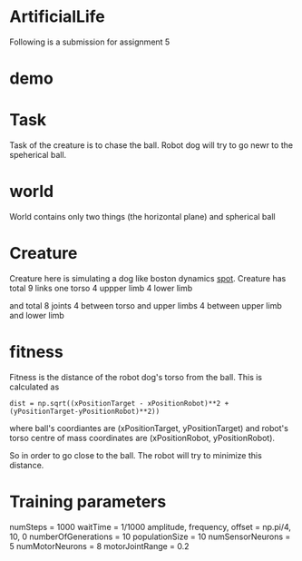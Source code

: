 # ArtificialLife

Following is a submission for assignment 5

# demo

<vidoe>

# Task

Task of the creature is to chase the ball. Robot dog will try to go newr to the speherical ball.

# world 

World contains only two things (the horizontal plane) and spherical ball

# Creature

Creature here is simulating a dog like boston dynamics [spot](https://www.youtube.com/watch?v=wlkCQXHEgjA). 
Creature has total 9 links
one torso
4 uppper limb
4 lower limb

and total 8 joints
4 between torso and upper limbs
4 between upper limb and lower limb


# fitness

Fitness is the distance of the robot dog's torso from the ball. This is calculated as

```dist = np.sqrt((xPositionTarget - xPositionRobot)**2 + (yPositionTarget-yPositionRobot)**2))```

where ball's coordiantes are (xPositionTarget, yPositionTarget) and robot's torso centre of mass coordinates are (xPositionRobot, yPositionRobot).

So in order to go close to the ball. The robot will try to minimize this distance.

# Training parameters

numSteps = 1000
waitTime = 1/1000
amplitude, frequency, offset = np.pi/4, 10, 0 
numberOfGenerations = 10
populationSize = 10
numSensorNeurons = 5
numMotorNeurons = 8
motorJointRange = 0.2